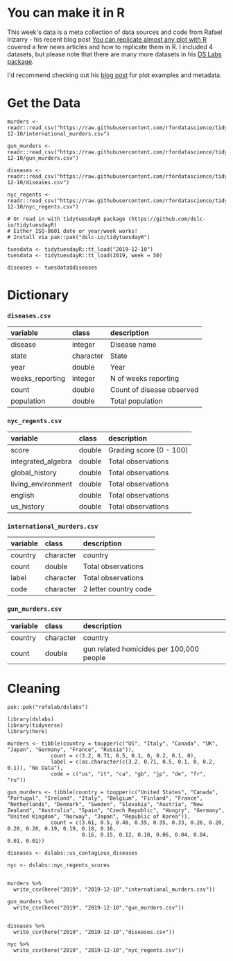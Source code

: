 # You can make it in R

This week's data is a meta collection of data sources and code from Rafael Irizarry - his recent blog post [You can replicate almost any plot with R](https://simplystatistics.org/2019/08/28/you-can-replicate-almost-any-plot-with-ggplot2/) covered a few news articles and how to replicate them in R. I included 4 datasets, but please note that there are many more datasets in his [DS Labs package](https://github.com/rafalab/dslabs).

I'd recommend checking out his [blog post](https://simplystatistics.org/2019/08/28/you-can-replicate-almost-any-plot-with-ggplot2/) for plot examples and metadata.

# Get the Data

```
murders <- readr::read_csv("https://raw.githubusercontent.com/rfordatascience/tidytuesday/main/data/2019/2019-12-10/international_murders.csv")

gun_murders <- readr::read_csv("https://raw.githubusercontent.com/rfordatascience/tidytuesday/main/data/2019/2019-12-10/gun_murders.csv")

diseases <- readr::read_csv("https://raw.githubusercontent.com/rfordatascience/tidytuesday/main/data/2019/2019-12-10/diseases.csv")

nyc_regents <- readr::read_csv("https://raw.githubusercontent.com/rfordatascience/tidytuesday/main/data/2019/2019-12-10/nyc_regents.csv")

# Or read in with tidytuesdayR package (https://github.com/dslc-io/tidytuesdayR)
# Either ISO-8601 date or year/week works!
# Install via pak::pak("dslc-io/tidytuesdayR")

tuesdata <- tidytuesdayR::tt_load("2019-12-10")
tuesdata <- tidytuesdayR::tt_load(2019, week = 50)

diseases <- tuesdata$diseases
```

# Dictionary

### `diseases.csv`
|variable        |class     |description |
|:---------------|:---------|:-----------|
|disease         |integer   | Disease name |
|state           |character | State |
|year            |double    | Year |
|weeks_reporting |integer   | N of weeks reporting |
|count           |double    | Count of disease observed |
|population      |double    | Total population |

### `nyc_regents.csv`
|variable           |class  |description |
|:------------------|:------|:-----------|
|score              |double | Grading score (0 - 100)|
|integrated_algebra |double | Total observations |
|global_history     |double | Total observations |
|living_environment |double | Total observations |
|english            |double | Total observations |
|us_history         |double | Total observations |

### `international_murders.csv`
|variable           |class     |description |
|:------------------|:---------|:-----------|
|country            |character | country |
|count              |double    | Total observations |
|label              |character | Total observations |
|code               |character | 2 letter country code |


### `gun_murders.csv`
|variable           |class  |description |
|:------------------|:------|:-----------|
|country            |character | country |
|count              |double | gun related homicides per 100,000 people |

# Cleaning

```
pak::pak("rafalab/dslabs")

library(dslabs)
library(tidyverse)
library(here)

murders <- tibble(country = toupper(c("US", "Italy", "Canada", "UK", "Japan", "Germany", "France", "Russia")),
              count = c(3.2, 0.71, 0.5, 0.1, 0, 0.2, 0.1, 0),
              label = c(as.character(c(3.2, 0.71, 0.5, 0.1, 0, 0.2, 0.1)), "No Data"),
              code = c("us", "it", "ca", "gb", "jp", "de", "fr", "ru"))

gun_murders <- tibble(country = toupper(c("United States", "Canada", "Portugal", "Ireland", "Italy", "Belgium", "Finland", "France", "Netherlands", "Denmark", "Sweden", "Slovakia", "Austria", "New Zealand", "Australia", "Spain", "Czech Republic", "Hungry", "Germany", "United Kingdom", "Norway", "Japan", "Republic of Korea")),
              count = c(3.61, 0.5, 0.48, 0.35, 0.35, 0.33, 0.26, 0.20, 0.20, 0.20, 0.19, 0.19, 0.18, 0.16,
                        0.16, 0.15, 0.12, 0.10, 0.06, 0.04, 0.04, 0.01, 0.01))

diseases <- dslabs::us_contagious_diseases

nyc <- dslabs::nyc_regents_scores


murders %>% 
  write_csv(here("2019", "2019-12-10","international_murders.csv"))

gun_murders %>% 
  write_csv(here("2019", "2019-12-10","gun_murders.csv"))


diseases %>% 
  write_csv(here("2019", "2019-12-10","diseases.csv"))

nyc %>% 
  write_csv(here("2019", "2019-12-10","nyc_regents.csv"))


```
